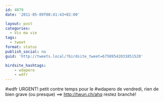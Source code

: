 ```yaml
---
id: 4079
date: '2011-05-09T08:41:43+02:00'

layout: post
categories:
  - Vis ma vie
tags:
  - tweet
format: status
publish_social: no
guid: 'http://tweets.local/?birdsite_tweet=67509542031851520'

birdsite_hashtags:
    - wdapero
    - wdfr
---
```


\#wdfr URGENT! petit contre temps pour le #wdapero de vendredi, rien de bien grave (ou presque) ==&gt; http://twun.ch/ahq restez branché!
